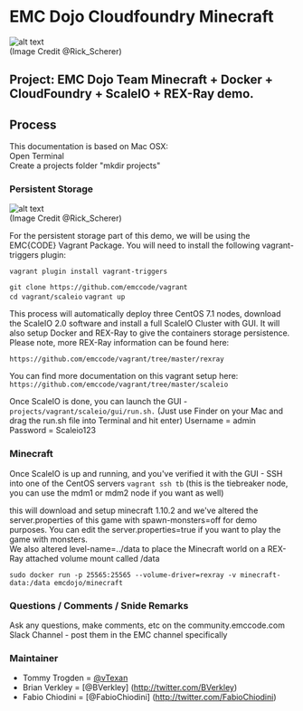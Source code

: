 # EMC Dojo Cloudfoundry Minecraft

![alt text](http://www.vtexan.com/wp-content/uploads/2016/07/Minecraft-Docker-.png "Logo Title Text 1")    
(Image Credit @Rick_Scherer)  

## Project: EMC Dojo Team Minecraft + Docker + CloudFoundry + ScaleIO + REX-Ray demo.


## Process

This documentation is based on Mac OSX:  
Open Terminal  
Create a projects folder "mkdir projects"  

### Persistent Storage

![alt text](http://www.vtexan.com/wp-content/uploads/2016/07/Vagrant-ScaleIO-RexRay.png "Logo Title Text 1")      
(Image Credit @Rick_Scherer)  

For the persistent storage part of this demo, we will be using the EMC{CODE} Vagrant Package.  You will need to install the following vagrant-triggers plugin:

`vagrant plugin install vagrant-triggers`

 `git clone https://github.com/emccode/vagrant`  
 `cd vagrant/scaleio`
 `vagrant up`

This process will automatically deploy three CentOS 7.1 nodes, download the ScaleIO 2.0 software and install a full ScaleIO Cluster with GUI. It will also setup Docker and REX-Ray to give the containers storage persistence.  Please note, more REX-Ray information can be found here:  

  `https://github.com/emccode/vagrant/tree/master/rexray`

You can find more documentation on this vagrant setup here: `https://github.com/emccode/vagrant/tree/master/scaleio`    

Once ScaleIO is done, you can launch the GUI - `projects/vagrant/scaleio/gui/run.sh.` (Just use Finder on your Mac and drag the run.sh file into Terminal and hit enter)
Username = admin  
Password = Scaleio123  

### Minecraft

Once ScaleIO is up and running, and you've verified it with the GUI - SSH into one of the CentOS servers
`vagrant ssh tb` (this is the tiebreaker node, you can use the mdm1 or mdm2 node if you want as well)  


this will download and setup minecraft 1.10.2 and we've altered the server.properties of this game with spawn-monsters=off for demo purposes.  You can edit the server.properties=true if you want to play the game with monsters.  
We also altered level-name=../data to place the Minecraft world on a REX-Ray attached volume mount called /data  

`sudo docker run -p 25565:25565 --volume-driver=rexray -v minecraft-data:/data emcdojo/minecraft `

### Questions / Comments / Snide Remarks  
Ask any questions, make comments, etc on the community.emccode.com Slack Channel - post them in the EMC channel specifically

### Maintainer  
* Tommy Trogden = <a href="http://twitter.com/vtexan" target="_blank" >@vTexan</a>
* Brian Verkley = [@BVerkley] (http://twitter.com/BVerkley)
* Fabio Chiodini = [@FabioChiodini] (http://twitter.com/FabioChiodini)
